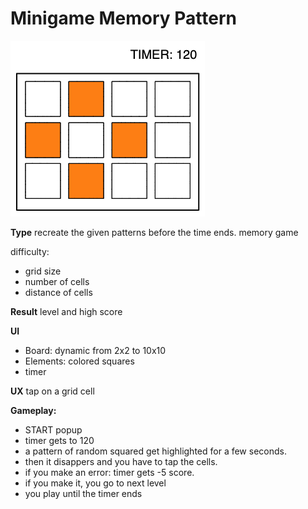 # Minigame Memory Pattern

![](img/minigame_memory.excalidraw2.png)

**Type**
recreate the given patterns before the time ends.
memory game

difficulty: 
- grid size
- number of cells
- distance of cells

**Result**
level and high score

**UI**
- Board: dynamic from 2x2 to 10x10
- Elements: colored squares
- timer

**UX**
tap on a grid cell

**Gameplay:**
- START popup
- timer gets to 120
- a pattern of random squared get highlighted for a few seconds.
- then it disappers and  you have to tap the cells.
- if you make an error: timer gets -5 score.
- if you make it, you go to next level
- you play until the timer ends
